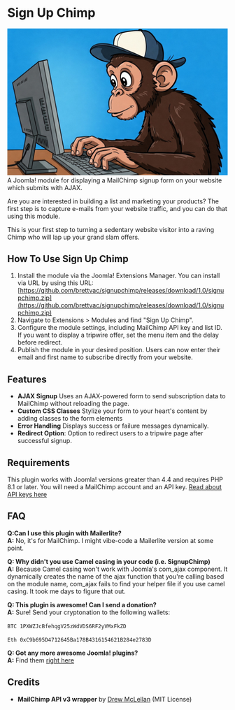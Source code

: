 # Sign Up Chimp
![Sign Up Chimp Logo](Sign-Up-Chimp.jpg)
A Joomla! module for displaying a MailChimp signup form on your website which submits with AJAX.

Are you are interested in building a list and marketing your products? The first step is to capture e-mails from your website traffic, and you can do that using this module.
 
This is your first step to turning a sedentary website visitor into a raving Chimp who will lap up your grand slam offers.

## How To Use Sign Up Chimp
1. Install the module via the Joomla! Extensions Manager. You can install via URL by using this URL:  [https://github.com/brettvac/signupchimp/releases/download/1.0/signupchimp.zip](https://github.com/brettvac/signupchimp/releases/download/1.0/signupchimp.zip)  
2. Navigate to Extensions > Modules and find "Sign Up Chimp".
3. Configure the module settings, including MailChimp API key and list ID. If you want to display a tripwire offer, set the menu item and the delay before redirect.
4. Publish the module in your desired position. Users can now enter their email and first name to subscribe directly from your website.

## Features
- **AJAX Signup** Uses an AJAX-powered form to send subscription data to MailChimp without reloading the page. 
- **Custom CSS Classes** Stylize your form to your heart's content by adding classes to the form elements
- **Error Handling** Displays success or failure messages dynamically.
- **Redirect Option**: Option to redirect users to a tripwire page after successful signup.

## Requirements
This plugin works with Joomla! versions greater than 4.4 and requires PHP 8.1 or later.
You will need a MailChimp account and an API key. [Read about API keys here](https://mailchimp.com/help/about-api-keys/)

## FAQ
**Q:Can I use this plugin with Mailerlite?**  
**A:** No, it's for MailChimp. I might vibe-code a Mailerlite version at some point.

**Q: Why didn't you use Camel casing in your code (i.e. SignupChimp)**  
**A:** Because Camel casing won't work with Joomla's com_ajax component. It dynamically creates the name of the ajax function that you're calling based on the module name, com_ajax fails to find your helper file if you use camel casing. It took me days to figure that out.

**Q: This plugin is awesome! Can I send a donation?**  
**A:** Sure! Send your cryptonation to the following wallets:

`BTC 1PXWZJcBfehqgV25zWdVDS6RF2yVMxFkZD`

`Eth 0xC9b695D4712645Ba178B4316154621B284e2783D`

**Q: Got any more awesome Joomla! plugins?**  
**A:** Find them [right here](https://naftee.com)

## Credits
- **MailChimp API v3 wrapper** by [Drew McLellan](https://github.com/drewm) (MIT License)


